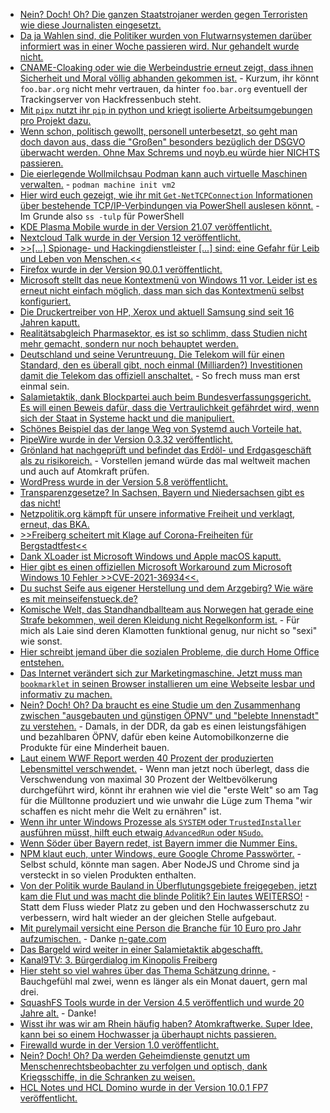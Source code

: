 * [Nein? Doch! Oh? Die ganzen Staatstrojaner werden gegen Terroristen wie diese Journalisten eingesetzt.](https://blog.fefe.de/?ts=9e0a4ca9)
* [Da ja Wahlen sind, die Politiker wurden von Flutwarnsystemen darüber informiert was in einer Woche passieren wird. Nur gehandelt wurde nicht.](https://blog.fefe.de/?ts=9e0a71ee)
* [CNAME-Cloaking oder wie die Werbeindustrie erneut zeigt, dass ihnen Sicherheit und Moral völlig abhanden gekommen ist.](https://www.kuketz-blog.de/tracking-wettruesten-das-cname-cloaking/) - Kurzum, ihr könnt `foo.bar.org` nicht mehr vertrauen, da hinter `foo.bar.org` eventuell der Trackingserver von Hackfressenbuch steht.
* [Mit `pipx` nutzt ihr `pip` in python und kriegt isolierte Arbeitsumgebungen pro Projekt dazu.](https://opensource.com/article/21/7/python-pipx)
* [Wenn schon, politisch gewollt, personell unterbesetzt, so geht man doch davon aus, dass die "Großen" besonders bezüglich der DSGVO überwacht werden. Ohne Max Schrems und noyb.eu würde hier NICHTS passieren.](https://noyb.eu/de/25-jahre-und-immer-noch-keine-entscheidung-ueber-streaming-beschwerden)
* [Die eierlegende Wollmilchsau Podman kann auch virtuelle Maschinen verwalten.](https://opensource.com/article/21/7/linux-podman) - `podman machine init vm2`
* [Hier wird euch gezeigt, wie ihr mit `Get-NetTCPConnection` Informationen über bestehende TCP/IP-Verbindungen via PowerShell auslesen könnt.](http://woshub.com/get-nettcpconnection-windows-powershell/) - Im Grunde also `ss -tulp` für PowerShell
* [KDE Plasma Mobile wurde in der Version 21.07 veröffentlicht.](https://www.phoronix.com/scan.php?page=news_item&px=Plasma-Mobile-21.07)
* [Nextcloud Talk wurde in der Version 12 veröffentlicht.](https://nextcloud.com/blog/nextcloud-talk-introduces-voice-messages-location-sharing-outlook-integration-and-more/)
* [>>[...] Spionage- und Hackingdienstleister [...] sind: eine Gefahr für Leib und Leben von Menschen.<<](https://netzpolitik.org/2021/schadsoftware-pegasus-die-branche-der-staatshacker-aechten/)
* [Firefox wurde in der Version 90.0.1 veröffentlicht.](https://www.borncity.com/blog/2021/07/19/firefox-90-0-1-verfgbar/)
* [Microsoft stellt das neue Kontextmenü von Windows 11 vor. Leider ist es erneut nicht einfach möglich, dass man sich das Kontextmenü selbst konfiguriert.](https://www.borncity.com/blog/2021/07/20/microsoft-erklrt-das-windows-11-kontextmen-und-den-teilen-dialog/)
* [Die Druckertreiber von HP, Xerox und aktuell Samsung sind seit 16 Jahren kaputt.](https://www.bleepingcomputer.com/news/security/16-year-old-bug-in-printer-software-gives-hackers-admin-rights/)
* [Realitätsabgleich Pharmasektor, es ist so schlimm, dass Studien nicht mehr gemacht, sondern nur noch behauptet werden.](https://blog.fefe.de/?ts=9e085632)
* [Deutschland und seine Veruntreuung. Die Telekom will für einen Standard, den es überall gibt, noch einmal (Milliarden?) Investitionen damit die Telekom das offiziell anschaltet.](https://blog.fefe.de/?ts=9e09d8c6) - So frech muss man erst einmal sein.
* [Salamietaktik, dank Blockpartei auch beim Bundesverfassungsgericht. Es will einen Beweis dafür, dass die Vertraulichkeit gefährdet wird, wenn sich der Staat in Systeme hackt und die manipuliert.](https://blog.fefe.de/?ts=9e0914d9)
* [Schönes Beispiel das der lange Weg von Systemd auch Vorteile hat.](https://utcc.utoronto.ca/~cks/space/blog/linux/SystemdUserUnitsNice)
* [PipeWire wurde in der Version 0.3.32 veröffentlicht.](https://www.phoronix.com/scan.php?page=news_item&px=PipeWire-0.3.32)
* [Grönland hat nachgeprüft und befindet das Erdöl- und Erdgasgeschäft als zu risikoreich.](https://www.sonnenseite.com/de/politik/groenland-beendet-suche-nach-erdoel-und-gas/) - Vorstellen jemand würde das mal weltweit machen und auch auf Atomkraft prüfen.
* [WordPress wurde in der Version 5.8 veröffentlicht.](https://www.borncity.com/blog/2021/07/21/wordpress-5-8/)
* [Transparenzgesetze? In Sachsen, Bayern und Niedersachsen gibt es das nicht!](https://netzpolitik.org/2021/informationsfreiheit-warum-hamburg-viel-eingebuesst-hat-und-berlin-verlieren-koennte/)
* [Netzpolitik.org kämpft für unsere informative Freiheit und verklagt, erneut, das BKA.](https://netzpolitik.org/2021/finfisher-wir-verklagen-das-bka-auf-den-staatstrojaner-vertrag/)
* [>>Freiberg scheitert mit Klage auf Corona-Freiheiten für Bergstadtfest<<](https://www.mdr.de/nachrichten/sachsen/chemnitz/freiberg/corona-massnahmen-bergstadtfest-eilantrag-gescheitert-100.html)
* [Dank XLoader ist Microsoft Windows und Apple macOS kaputt.](https://www.bleepingcomputer.com/news/security/xloader-malware-steals-logins-from-macos-and-windows-systems/)
* [Hier gibt es einen offiziellen Microsoft Workaround zum Microsoft Windows 10 Fehler >>CVE-2021-36934<<.](https://www.bleepingcomputer.com/news/microsoft/microsoft-shares-workarounds-for-new-windows-10-zero-day-bug/)
* [Du suchst Seife aus eigener Herstellung und dem Arzgebirg? Wie wäre es mit meinseifenstueck.de?](https://meinseifenstueck.de/)
* [Komische Welt, das Standhandballteam aus Norwegen hat gerade eine Strafe bekommen, weil deren Kleidung nicht Regelkonform ist.](https://blog.fefe.de/?ts=9e06f025) - Für mich als Laie sind deren Klamotten funktional genug, nur nicht so "sexi" wie sonst.
* [Hier schreibt jemand über die sozialen Probleme, die durch Home Office entstehen.](https://www.arp242.net/remote.html)
* [Das Internet verändert sich zur Marketingmaschine. Jetzt muss man `bookmarklet` in seinen Browser installieren um eine Webseite lesbar und informativ zu machen.](https://utcc.utoronto.ca/~cks/space/blog/web/FirefoxReadablePraise)
* [Nein? Doch! Oh? Da braucht es eine Studie um den Zusammenhang zwischen "ausgebauten und günstigen ÖPNV" und "belebte Innenstadt" zu verstehen.](https://www.sonnenseite.com/de/umwelt/mobilitaet-beim-einkaufen-haendler-ueberschaetzen-rolle-des-autos/) - Damals, in der DDR, da gab es einen leistungsfähigen und bezahlbaren ÖPNV, dafür eben keine Automobilkonzerne die Produkte für eine Minderheit bauen.
* [Laut einem WWF Report werden 40 Prozent der produzierten Lebensmittel verschwendet.](https://www.sonnenseite.com/de/umwelt/wwf-report-40-prozent-der-weltweit-produzierten-lebensmittel-werden-verschwendet/) - Wenn man jetzt noch überlegt, dass die Verschwendung von maximal 30 Prozent der Weltbevölkerung durchgeführt wird, könnt ihr erahnen wie viel die "erste Welt" so am Tag für die Mülltonne produziert und wie unwahr die Lüge zum Thema "wir schaffen es nicht mehr die Welt zu ernähren" ist.
* [Wenn ihr unter Windows Prozesse als `SYSTEM` oder `TrustedInstaller` ausführen müsst, hilft euch etwaig `AdvancedRun` oder `NSudo`.](https://www.windowspro.de/brandon-lee/advancedrun-nsudo-programme-als-system-trusted-installer-ausfuehren)
* [Wenn Söder über Bayern redet, ist Bayern immer die Nummer Eins.](https://www.sonnenseite.com/de/politik/bayern-wird-weiter-dazu-beitragen-das-klima-massiv-aufzuheizen/)
* [NPM klaut euch, unter Windows, eure Google Chrome Passwörter.](https://www.bleepingcomputer.com/news/security/npm-package-steals-chrome-passwords-on-windows-via-recovery-tool/) - Selbst schuld, könnte man sagen. Aber NodeJS und Chrome sind ja versteckt in so vielen Produkten enthalten.
* [Von der Politik wurde Bauland in Überflutungsgebiete freigegeben, jetzt kam die Flut und was macht die blinde Politik? Ein lautes WEITERSO!](https://www.sonnenseite.com/de/umwelt/wiederaufbau-der-vom-hochwasser-zerstoerten-gebiete-muss-an-die-klimakrise-angepasst-werden/) - Statt dem Fluss wieder Platz zu geben und den Hochwasserschutz zu verbessern, wird halt wieder an der gleichen Stelle aufgebaut.
* [Mit purelymail versicht eine Person die Branche für 10 Euro pro Jahr aufzumischen.](https://purelymail.com/) - Danke [n-gate.com](http://n-gate.com/hackernews/2021/07/07/0/)
* [Das Bargeld wird weiter in einer Salamietaktik abgeschafft.](https://www.patrick-breyer.de/piraten-europaabgeordneter-mit-eu-angriff-auf-bargeld-und-virtuelles-bargeld-droht-schleichende-finanzielle-entmuendigung/)
* [Kanal9TV: 3. Bürgerdialog im Kinopolis Freiberg](https://www.youtube.com/watch?v=wlXmUw0uyrk)
* [Hier steht so viel wahres über das Thema Schätzung drinne.](https://stitcher.io/blog/optimistic-or-realistic-estimates) - Bauchgefühl mal zwei, wenn es länger als ein Monat dauert, gern mal drei.
* [SquashFS Tools wurde in der Version 4.5 veröffentlich und wurde 20 Jahre alt.](https://www.phoronix.com/scan.php?page=news_item&px=SquashFS-Tools-4.5) - Danke!
* [Wisst ihr was wir am Rhein häufig haben? Atomkraftwerke. Super Idee, kann bei so einem Hochwasser ja überhaupt nichts passieren.](https://www.sonnenseite.com/de/energie/atomkraftwerke-von-hochwasser-bedroht-endgueltige-abschaltung-gefordert/)
* [Firewalld wurde in der Version 1.0 veröffentlicht.](https://www.phoronix.com/scan.php?page=news_item&px=Firewalld-1.0)
* [Nein? Doch! Oh? Da werden Geheimdienste genutzt um Menschenrechtsbeobachter zu verfolgen und optisch, dank Kriegsschiffe, in die Schranken zu weisen.](https://netzpolitik.org/2021/seenotrettung-in-der-aegaeis-griechischer-geheimdienst-verfolgt-menschenrechtsbeobachterinnen/)
* [HCL Notes und HCL Domino wurde in der Version 10.0.1 FP7 veröffentlicht.](https://n-komm.de/hcl-notes-und-domino-10-0-1-fp7-veroeffentlicht/)
